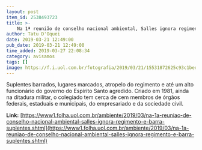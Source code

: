 ```yaml
---
layout: post
item_id: 2538493723
title: >-
    Na 1ª reunião de conselho nacional ambiental, Salles ignora regimento e barra suplentes
author: Tatu D'Oquei
date: 2019-03-21 12:49:00
pub_date: 2019-03-21 12:49:00
time_added: 2019-03-27 22:08:34
category: avisamos
tags: []
image: https://f.i.uol.com.br/fotografia/2019/03/21/15531872625c93c1bed0e3e_1553187262_3x2_md.jpg
---
```


Suplentes barrados, lugares marcados, atropelo do regimento e até um alto funcionário do governo do Espírito Santo agredido. Criado em 1981, ainda na ditadura militar, o colegiado tem cerca de cem membros de órgãos federais, estaduais e municipais, do empresariado e da sociedade civil.

**Link:** [https://www1.folha.uol.com.br/ambiente/2019/03/na-1a-reuniao-de-conselho-nacional-ambiental-salles-ignora-regimento-e-barra-suplentes.shtml](https://www1.folha.uol.com.br/ambiente/2019/03/na-1a-reuniao-de-conselho-nacional-ambiental-salles-ignora-regimento-e-barra-suplentes.shtml)

